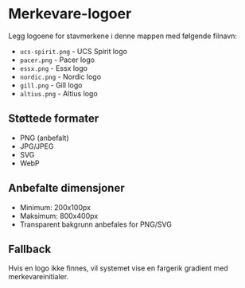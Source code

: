 # Merkevare-logoer

Legg logoene for stavmerkene i denne mappen med følgende filnavn:

- `ucs-spirit.png` - UCS Spirit logo
- `pacer.png` - Pacer logo  
- `essx.png` - Essx logo
- `nordic.png` - Nordic logo
- `gill.png` - Gill logo
- `altius.png` - Altius logo

## Støttede formater
- PNG (anbefalt)
- JPG/JPEG
- SVG
- WebP

## Anbefalte dimensjoner
- Minimum: 200x100px
- Maksimum: 800x400px
- Transparent bakgrunn anbefales for PNG/SVG

## Fallback
Hvis en logo ikke finnes, vil systemet vise en fargerik gradient med merkevareinitialer.